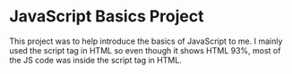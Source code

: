 # JavaScript Basics Project
This project was to help introduce the basics of JavaScript to me.
I mainly used the script tag in HTML so even though it shows HTML 93%, most of the JS code was inside the script tag in HTML.
